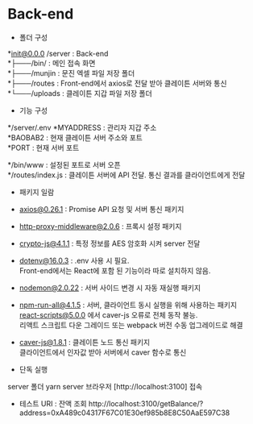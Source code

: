 # Back-end


- 폴더 구성

*init@0.0.0 /server              : Back-end    
*├───/bin/                       : 메인 접속 화면    
*├───/munjin                     : 문진 엑셀 파일 저장 폴더    
*├───/routes                     : Front-end에서 axios로 전달 받아 클레이튼 서버와 통신    
*└───/uploads                    : 클레이튼 지갑 파일 저장 폴더    


- 기능 구성

*/server/.env
*MYADDRESS                       : 관리자 지갑 주소    
*BAOBAB2                         : 현재 클레이튼 서버 주소와 포트    
*PORT                            : 현재 서버 포트    

*/bin/www                        : 설정된 포트로 서버 오픈    
*/routes/index.js                : 클레이튼 서버에 API 전달. 통신 결과를 클라이언트에게 전달    


- 패키지 일람

- axios@0.26.1                    : Promise API 요청 및 서버 통신 패키지    
- http-proxy-middleware@2.0.6     : 프록시 설정 패키지    
- crypto-js@4.1.1                 : 특정 정보를 AES 암호화 시켜 server 전달    
- dotenv@16.0.3                   : .env 사용 시 필요.    
Front-end에서는 React에 포함 된 기능이라 따로 설치하지 않음.    
- nodemon@2.0.22                  : 서버 사이드 변경 시 자동 재실행 패키지    
- npm-run-all@4.1.5               : 서버, 클라이언트 동시 실행을 위해 사용하는 패키지    
react-scripts@5.0.0 에서 caver-js 오류로 전체 동작 불능.    
리액트 스크립트 다운 그레이드 또는 webpack 버전 수동 업그레이드로 해결    
- caver-js@1.8.1                  : 클레이튼 노드 통신 패키지    
클라이언트에서 인자값 받아 서버에서 caver 함수로 통신    


- 단독 실행

server 폴더 yarn server
브라우저 [http://localhost:3100] 접속

- 테스트 URI : 잔액 조회
http://localhost:3100/getBalance/?address=0xA489c04317F67C01E30ef985b8E8C50AaE597C38

